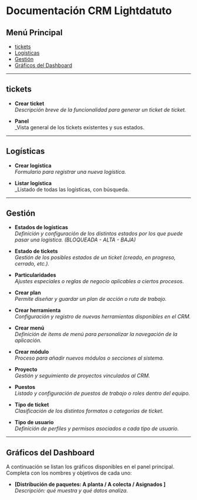 # Documentación CRM Lightdatuto

## Menú Principal

- [tickets](#tickets)  
- [Logísticas](#logísticas)  
- [Gestión](#gestión)  
- [Gráficos del Dashboard](#gráficos-del-dashboard)  

---

## tickets

- **Crear ticket**  
  _Descripción breve de la funcionalidad para generar un ticket de ticket._

- **Panel**  
  _Vista general de los tickets existentes y sus estados.

---

## Logísticas

- **Crear logística**  
  _Formulario para registrar una nueva logística._

- **Listar logística**  
  _Listado de todas las logísticas, con búsqueda.

---

## Gestión

- **Estados de logísticas**  
  _Definición y configuración de los distintos estados por los que puede pasar una logística. (BLOQUEADA - ALTA - BAJA)_

- **Estado de tickets**  
  _Gestión de los posibles estados de un ticket (creado, en progreso, cerrado, etc.)._

- **Particularidades**  
  _Ajustes especiales o reglas de negocio aplicables a ciertos procesos._

- **Crear plan**  
  _Permite diseñar y guardar un plan de acción o ruta de trabajo._

- **Crear herramienta**  
  _Configuración y registro de nuevas herramientas disponibles en el CRM._

- **Crear menú**  
  _Definición de ítems de menú para personalizar la navegación de la aplicación._

- **Crear módulo**  
  _Proceso para añadir nuevos módulos o secciones al sistema._

- **Proyecto**  
  _Gestión y seguimiento de proyectos vinculados al CRM._

- **Puestos**  
  _Listado y configuración de puestos de trabajo o roles dentro del equipo._

- **Tipo de ticket**  
  _Clasificación de los distintos formatos o categorías de ticket._

- **Tipo de usuario**  
  _Definición de perfiles y permisos asociados a cada tipo de usuario._

---

## Gráficos del Dashboard

A continuación se listan los gráficos disponibles en el panel principal. Completa con los nombres y objetivos de cada uno:

- **[Distribución de paquetes: A planta / A colecta / Asignados ]**  
  _Descripción: qué muestra y qué datos analiza._



